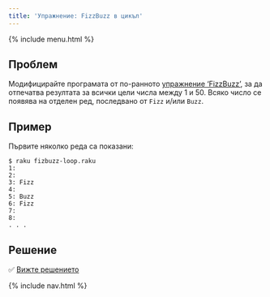 ```yaml
---
title: 'Упражнение: FizzBuzz в цикъл'
---
```


{% include menu.html %}

## Проблем

Модифицирайте програмата от по-ранното [упражнение ‘FizzBuzz’](/bg/essentials/conditional-checks/exercises/fizz-buzz), за да отпечатва резултата за всички цели числа между 1 и 50. Всяко число се появява на отделен ред, последвано от `Fizz` и/или `Buzz`.

## Пример

Първите няколко реда са показани:

```console
$ raku fizbuzz-loop.raku
1: 
2: 
3: Fizz
4: 
5: Buzz
6: Fizz
7: 
8: 
. . .
```

## Решение

✅ [Вижте решението](solution)

{% include nav.html %}